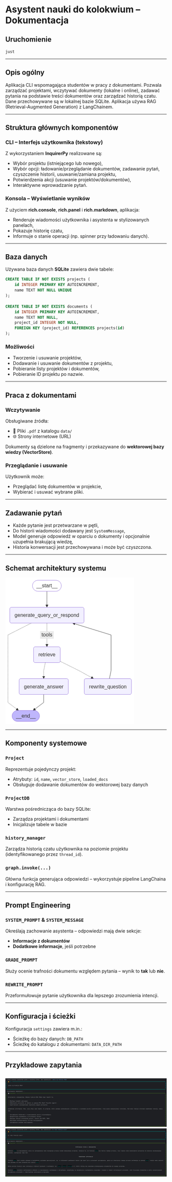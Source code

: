 # Asystent nauki do kolokwium – Dokumentacja

## Uruchomienie

```bash
just
```
---

## Opis ogólny

Aplikacja CLI wspomagająca studentów w pracy z dokumentami. Pozwala zarządzać projektami, wczytywać dokumenty (lokalne i online), zadawać pytania na podstawie treści dokumentów oraz zarządzać historią czatu. Dane przechowywane są w lokalnej bazie SQLite. Aplikacja używa RAG (Retrieval-Augmented Generation) z LangChainem.

---

##  Struktura głównych komponentów

### CLI – Interfejs użytkownika (tekstowy)

Z wykorzystaniem **InquirerPy** realizowane są:

- Wybór projektu (istniejącego lub nowego),
- Wybór opcji: ładowanie/przeglądanie dokumentów, zadawanie pytań, czyszczenie historii, usuwanie/zamiana projektu,
- Potwierdzenia akcji (usuwanie projektów/dokumentów),
- Interaktywne wprowadzanie pytań.

### Konsola – Wyświetlanie wyników

Z użyciem **rich.console**, **rich.panel** i **rich.markdown**, aplikacja:

- Renderuje wiadomości użytkownika i asystenta w stylizowanych panelach,
- Pokazuje historię czatu,
- Informuje o stanie operacji (np. spinner przy ładowaniu danych).

---

##  Baza danych

Używana baza danych **SQLite** zawiera dwie tabele:

```sql
CREATE TABLE IF NOT EXISTS projects (
    id INTEGER PRIMARY KEY AUTOINCREMENT,
    name TEXT NOT NULL UNIQUE
);

CREATE TABLE IF NOT EXISTS documents (
    id INTEGER PRIMARY KEY AUTOINCREMENT,
    name TEXT NOT NULL,
    project_id INTEGER NOT NULL,
    FOREIGN KEY (project_id) REFERENCES projects(id)
);
```

### Możliwości

- Tworzenie i usuwanie projektów,
- Dodawanie i usuwanie dokumentów z projektu,
- Pobieranie listy projektów i dokumentów,
- Pobieranie ID projektu po nazwie.

---

## Praca z dokumentami

### Wczytywanie

Obsługiwane źródła:

- 📄 Pliki `.pdf` z katalogu `data/`
- 🌐 Strony internetowe (URL)

Dokumenty są dzielone na fragmenty i przekazywane do **wektorowej bazy wiedzy (VectorStore)**.

### Przeglądanie i usuwanie

Użytkownik może:

- Przeglądać listę dokumentów w projekcie,
- Wybierać i usuwać wybrane pliki.

---

## Zadawanie pytań

- Każde pytanie jest przetwarzane w pętli,
- Do historii wiadomości dodawany jest `SystemMessage`,
- Model generuje odpowiedź w oparciu o dokumenty i opcjonalnie uzupełnia brakującą wiedzę,
- Historia konwersacji jest przechowywana i może być czyszczona.

---

## Schemat architektury systemu


![Schemat architektury](images/graph_visualization.png)

---

## Komponenty systemowe

### `Project`

Reprezentuje pojedynczy projekt:

- Atrybuty: `id`, `name`, `vector_store`, `loaded_docs`
- Obsługuje dodawanie dokumentów do wektorowej bazy danych

### `ProjectDB`

Warstwa pośrednicząca do bazy SQLite:

- Zarządza projektami i dokumentami
- Inicjalizuje tabele w bazie

### `history_manager`

Zarządza historią czatu użytkownika na poziomie projektu (identyfikowanego przez `thread_id`).

### `graph.invoke(...)`

Główna funkcja generująca odpowiedzi – wykorzystuje pipeline LangChaina i konfigurację RAG.

---

## Prompt Engineering

### `SYSTEM_PROMPT` & `SYSTEM_MESSAGE`

Określają zachowanie asystenta – odpowiedzi mają dwie sekcje:

- **Informacje z dokumentów**
- **Dodatkowe informacje**, jeśli potrzebne

### `GRADE_PROMPT`

Służy ocenie trafności dokumentu względem pytania – wynik to **tak** lub **nie**.

### `REWRITE_PROMPT`

Przeformułowuje pytanie użytkownika dla lepszego zrozumienia intencji.

---

## Konfiguracja i ścieżki

Konfiguracja `settings` zawiera m.in.:

- Ścieżkę do bazy danych: `DB_PATH`
- Ścieżkę do katalogu z dokumentami: `DATA_DIR_PATH`

---

## Przykładowe zapytania
![Zrzut ekranu 1](images/screenshot_MUA.png)
![Zrzut ekranu 2](images/screenshot_exec.png)
---